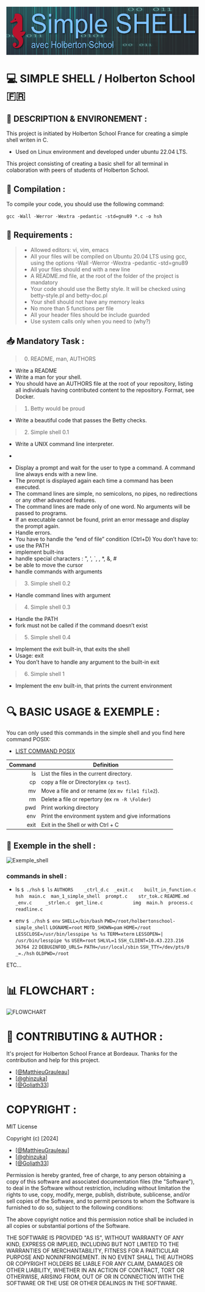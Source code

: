 ![HEADER](https://github.com/MatthieuGrauleau/holbertonschool-simple_shell/blob/david/img/header.png)

# :computer: SIMPLE SHELL / Holberton School :fr:

## :memo: DESCRIPTION & ENVIRONEMENT :

This project is initiated by Holberton School France for creating a simple shell writen in C.

- Used on Linux environment and developed under ubuntu 22.04 LTS.

This project consisting of creating a basic shell for all terminal in colaboration with peers of students of Holberton School.

## :abacus: Compilation :
To compile your code, you should use the following command:

```gcc -Wall -Werror -Wextra -pedantic -std=gnu89 *.c -o hsh```

## :game_die: Requirements :
> - Allowed editors: vi, vim, emacs
> - All your files will be compiled on Ubuntu 20.04 LTS using gcc, using the options -Wall -Werror -Wextra -pedantic -std=gnu89
> - All your files should end with a new line
> - A README.md file, at the root of the folder of the project is mandatory
> - Your code should use the Betty style. It will be checked using betty-style.pl and betty-doc.pl
> - Your shell should not have any memory leaks
> - No more than 5 functions per file
> - All your header files should be include guarded
> - Use system calls only when you need to (why?)

## :inbox_tray: Mandatory Task :

> 0. README, man, AUTHORS
- Write a README
- Write a man for your shell.
- You should have an AUTHORS file at the root of your repository, listing all individuals having contributed content to the repository. Format, see Docker.

> 1. Betty would be proud
- Write a beautiful code that passes the Betty checks.

> 2. Simple shell 0.1
- Write a UNIX command line interpreter.
*   
- Display a prompt and wait for the user to type a command. A command line always ends with a new line.
- The prompt is displayed again each time a command has been executed.
- The command lines are simple, no semicolons, no pipes, no redirections or any other advanced features.
- The command lines are made only of one word. No arguments will be passed to programs.
- If an executable cannot be found, print an error message and display the prompt again.
- Handle errors.
- You have to handle the “end of file” condition (Ctrl+D)
You don’t have to:
- use the PATH
- implement built-ins
- handle special characters : ", ', `, \, *, &, #
- be able to move the cursor
- handle commands with arguments

> 3. Simple shell 0.2
- Handle command lines with argument

> 4. Simple shell 0.3
- Handle the PATH
- fork must not be called if the command doesn’t exist

> 5. Simple shell 0.4
- Implement the exit built-in, that exits the shell
- Usage: exit
- You don’t have to handle any argument to the built-in exit

> 6. Simple shell 1
- Implement the env built-in, that prints the current environment

# :mag: BASIC USAGE & EXEMPLE :

You can only used this commands in the simple shell and you find here command POSIX:
- [LIST COMMAND POSIX](https://en.wikipedia.org/wiki/List_of_POSIX_commands)

|  Command  | Definition                                             |
|----------:|--------------------------------------------------------|
|    ls     | List the files in the current directory.               |
|    cp     | copy a file or Directory(ex ```cp test```).            |
|    mv     | Move a file and or rename (ex ```mv file1 file2```).   |
|    rm     | Delete a file or repertory (ex ```rm -R \Folder```)    |
|    pwd    | Print working directory                                |
|    env    | Print the environment system and give informations     |
|    exit   | Exit in the Shell or with Ctrl + C                     |

## :newspaper: Exemple in the shell : 
![Exemple_shell](https://github.com/MatthieuGrauleau/holbertonschool-simple_shell/blob/david/img/screenshot_shell.png)

### commands in shell :
- ls
```$ ./hsh```
```$ ls```
```AUTHORS    _ctrl_d.c  _exit.c    built_in_function.c  hsh  main.c  man_1_simple_shell  prompt.c    str_tok.c```
```README.md  _env.c     _strlen.c  get_line.c           img  main.h  process.c           readline.c```

- env
```$ ./hsh```
```$ env```
```SHELL=/bin/bash```
```PWD=/root/holbertonschool-simple_shell```
```LOGNAME=root```
```MOTD_SHOWN=pam```
```HOME=/root```
```LESSCLOSE=/usr/bin/lesspipe %s %s```
```TERM=xterm```
```LESSOPEN=| /usr/bin/lesspipe %s```
```USER=root```
```SHLVL=1```
```SSH_CLIENT=10.43.223.216 36764 22```
```DEBUGINFOD_URLS=```
```PATH=/usr/local/sbin```
```SSH_TTY=/dev/pts/0```
```_=./hsh```
```OLDPWD=/root```

ETC...

# :bar_chart: FLOWCHART :
![FLOWCHART](https://github.com/MatthieuGrauleau/holbertonschool-simple_shell/blob/david/img/flowchart_simpleshell.png)

# :floppy_disk: CONTRIBUTING & AUTHOR :

It's project for Holberton School France at Bordeaux.
Thanks for the contribution and help for this project.

- [[@MatthieuGrauleau](https://github.com/MatthieuGrauleau)]
- [[@ghinzuka](https://github.com/ghinzuka)]
- [[@Goliath33](https://github.com/Goliath33)]

# COPYRIGHT : 

MIT License

Copyright (c) [2024]    

- [[@MatthieuGrauleau](https://github.com/MatthieuGrauleau)]
- [[@ghinzuka](https://github.com/ghinzuka)]
- [[@Goliath33](https://github.com/Goliath33)]

Permission is hereby granted, free of charge, to any person obtaining a copy
of this software and associated documentation files (the "Software"), to deal
in the Software without restriction, including without limitation the rights
to use, copy, modify, merge, publish, distribute, sublicense, and/or sell
copies of the Software, and to permit persons to whom the Software is
furnished to do so, subject to the following conditions:

The above copyright notice and this permission notice shall be included in all
copies or substantial portions of the Software.

THE SOFTWARE IS PROVIDED "AS IS", WITHOUT WARRANTY OF ANY KIND, EXPRESS OR
IMPLIED, INCLUDING BUT NOT LIMITED TO THE WARRANTIES OF MERCHANTABILITY,
FITNESS FOR A PARTICULAR PURPOSE AND NONINFRINGEMENT. IN NO EVENT SHALL THE
AUTHORS OR COPYRIGHT HOLDERS BE LIABLE FOR ANY CLAIM, DAMAGES OR OTHER
LIABILITY, WHETHER IN AN ACTION OF CONTRACT, TORT OR OTHERWISE, ARISING FROM,
OUT OF OR IN CONNECTION WITH THE SOFTWARE OR THE USE OR OTHER DEALINGS IN THE
SOFTWARE.
